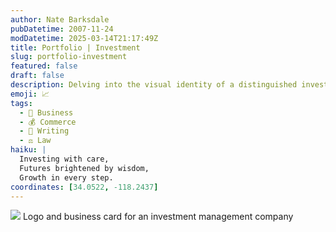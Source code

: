 ```yaml
---
author: Nate Barksdale
pubDatetime: 2007-11-24
modDatetime: 2025-03-14T21:17:49Z
title: Portfolio | Investment
slug: portfolio-investment
featured: false
draft: false
description: Delving into the visual identity of a distinguished investment management company through a sleek logo and business card design. Based on the content, relevant coordinates could be approximately 34.0522° N, 118.2437° W (Los Angeles, CA).
emoji: 📈
tags:
  - 💼 Business
  - 💰 Commerce
  - 📝 Writing
  - ⚖️ Law
haiku: |
  Investing with care,  
  Futures brightened by wisdom,  
  Growth in every step.
coordinates: [34.0522, -118.2437]
---
```


![](@assets/images/rizwan_card_530.jpg) Logo and business card for an investment management company
